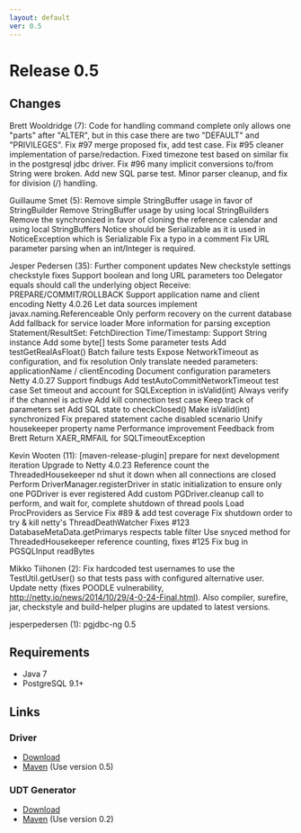 ```yaml
---
layout: default
ver: 0.5
---
```

# Release 0.5

## Changes
Brett Wooldridge (7):
      Code for handling command complete only allows one "parts" after "ALTER", but in this case there are two "DEFAULT" and "PRIVILEGES".
      Fix #97 merge proposed fix, add test case.
      Fix #95 cleaner implementation of parse/redaction.
      Fixed timezone test based on similar fix in the postgresql jdbc driver.
      Fix #96 many implicit conversions to/from String were broken.
      Add new SQL parse test.
      Minor parser cleanup, and fix for division (/) handling.

Guillaume Smet (5):
      Remove simple StringBuffer usage in favor of StringBuilder
      Remove StringBuffer usage by using local StringBuilders     Remove the synchronized in favor of cloning the reference calendar and     using local StringBuffers
      Notice should be Serializable as it is used in NoticeException which is     Serializable
      Fix a typo in a comment
      Fix URL parameter parsing when an int/Integer is required.

Jesper Pedersen (35):
      Further component updates
      New checkstyle settings
      checkstyle fixes
      Support boolean and long URL parameters too
      Delegator equals should call the underlying object
      Receive: PREPARE/COMMIT/ROLLBACK
      Support application name and client encoding
      Netty 4.0.26
      Let data sources implement javax.naming.Referenceable
      Only perform recovery on the current database
      Add fallback for service loader
      More information for parsing exception
      Statement/ResultSet: FetchDirection
      Time/Timestamp: Support String instance
      Add some byte[] tests
      Some parameter tests
      Add testGetRealAsFloat()
      Batch failure tests
      Expose NetworkTimeout as configuration, and fix resolution
      Only translate needed parameters: applicationName / clientEncoding
      Document configuration parameters
      Netty 4.0.27
      Support findbugs
      Add testAutoCommitNetworkTimeout test case
      Set timeout and account for SQLException in isValid(int)
      Always verify if the channel is active
      Add kill connection test case
      Keep track of parameters set
      Add SQL state to checkClosed()
      Make isValid(int) synchronized
      Fix prepared statement cache disabled scenario
      Unify housekeeper property name
      Performance improvement
      Feedback from Brett
      Return XAER_RMFAIL for SQLTimeoutException

Kevin Wooten (11):
      [maven-release-plugin] prepare for next development iteration
      Upgrade to Netty 4.0.23
      Reference count the ThreadedHousekeeper nd shut it down when all connections are closed
      Perform DriverManager.registerDriver in static initialization to ensure only one PGDriver is ever registered
      Add custom PGDriver.cleanup call to perform, and wait for, complete shutdown of thread pools
      Load ProcProviders as Service
      Fix #89 & add test coverage
      Fix shutdown order to try & kill netty's ThreadDeathWatcher
      Fixes #123 DatabaseMetaData.getPrimarys respects table filter
      Use snyced method for ThreadedHousekeeper reference counting, fixes #125
      Fix bug in PGSQLInput readBytes

Mikko Tiihonen (2):
      Fix hardcoded test usernames to use the TestUtil.getUser() so that tests pass with configured alternative user.
      Update netty (fixes POODLE vulnerability, http://netty.io/news/2014/10/29/4-0-24-Final.html).     Also compiler, surefire, jar, checkstyle and build-helper plugins are updated to latest versions.

jesperpedersen (1):
      pgjdbc-ng 0.5


## Requirements
* Java 7
* PostgreSQL 9.1+

## Links

### Driver

* [Download]({{site.baseurl}}/releases/pgjdbc-ng-0.5-complete.jar)
* [Maven]({{site.baseurl}}/get.html) (Use version 0.5)

### UDT Generator

* [Download]({{site.baseurl}}/releases/pgjdbc-ng-udt-0.2-complete.jar)
* [Maven]({{site.baseurl}}/get.html) (Use version 0.2)
